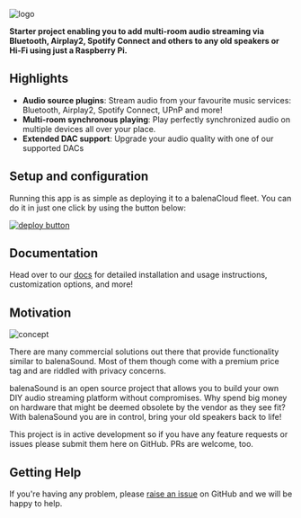 ![logo](https://raw.githubusercontent.com/balena-io-projects/balena-sound/master/docs/images/balenaSound-logo.png)

**Starter project enabling you to add multi-room audio streaming via Bluetooth, Airplay2, Spotify Connect and others to any old speakers or Hi-Fi using just a Raspberry Pi.**

## Highlights

- **Audio source plugins**: Stream audio from your favourite music services: Bluetooth, Airplay2, Spotify Connect, UPnP and more!
- **Multi-room synchronous playing**: Play perfectly synchronized audio on multiple devices all over your place.
- **Extended DAC support**: Upgrade your audio quality with one of our supported DACs

## Setup and configuration

Running this app is as simple as deploying it to a balenaCloud fleet. You can do it in just one click by using the button below:

[![deploy button](https://balena.io/deploy.svg)](https://dashboard.balena-cloud.com/deploy?repoUrl=https://github.com/dinpin/balena-sound&defaultDeviceType=raspberry-pi&tarballUrl=https://github.com/dinpin/balena-sound/archive/dev.tar.gz)

## Documentation

Head over to our [docs](https://balena-sound.pages.dev) for detailed installation and usage instructions, customization options, and more!

## Motivation

![concept](https://raw.githubusercontent.com/balenalabs/balena-sound/master/docs/images/sound.png)

There are many commercial solutions out there that provide functionality similar to balenaSound. Most of them though come with a premium price tag and are riddled with privacy concerns.

balenaSound is an open source project that allows you to build your own DIY audio streaming platform without compromises. Why spend big money on hardware that might be deemed obsolete by the vendor as they see fit? With balenaSound you are in control, bring your old speakers back to life!

This project is in active development so if you have any feature requests or issues please submit them here on GitHub. PRs are welcome, too.

## Getting Help

If you're having any problem, please [raise an issue](https://github.com/balena-io-experimental/balena-sound/issues/new) on GitHub and we will be happy to help.
